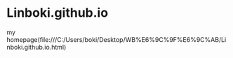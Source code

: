 # Linboki.github.io
my homepage(file:///C:/Users/boki/Desktop/WB%E6%9C%9F%E6%9C%AB/Linboki.github.io.html)
